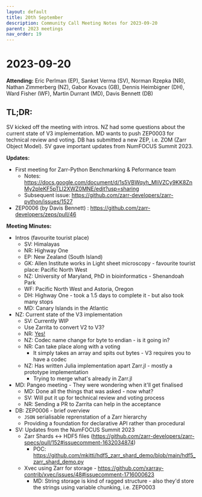```yaml
---
layout: default
title: 20th September
description: Community Call Meeting Notes for 2023-09-20
parent: 2023 meetings
nav_order: 19
---
```


# 2023-09-20

**Attending:** Eric Perlman (EP), Sanket Verma (SV), Norman Rzepka (NR), Nathan Zimmerberg (NZ), Gabor Kovacs (GB), Dennis Heimbigner (DH), Ward Fisher (WF), Martin Durrant (MD), Davis Bennett (DB)

## TL;DR:

SV kicked off the meeting with intros. NZ had some questions about the current state of V3 implementation. MD wants to push ZEP0003 for technical review and voting. DB has submitted a new ZEP, i.e. ZOM (Zarr Object Model). SV gave important updates from NumFOCUS Summit 2023.

**Updates:**

- First meeting for Zarr-Python Benchmarking & Peformance team
    - Notes: <https://docs.google.com/document/d/1s5VBWqyh_MliVZCy9KK8ZnMy2pIeKF5pTLI2XWZ0MNE/edit?usp=sharing>
    - Subsequent issue: <https://github.com/zarr-developers/zarr-python/issues/1527>
- ZEP0006 (by Davis Bennett) : <https://github.com/zarr-developers/zeps/pull/46>

**Meeting Minutes:**

- Intros (favourite tourist place)
    - SV: Himalayas
    - NR: Highway One
    - EP: New Zealand (South Island)
    - GK: Allen Institute works in Light sheet microscopy - favourite tourist place: Pacific North West
    - NZ: University of Maryland, PhD in bioinformatics - Shenandoah Park
    - WF: Pacific North West and Astoria, Oregon
    - DH: Highway One - took a 1.5 days to complete it - but also took many stops
    - MD: Canary Islands in the Atlantic
- NZ: Current state of the V3 implementation
    - SV: Currently WIP
    - Use Zarrita to convert V2 to V3?
    - NR: [Yes!](https://github.com/scalableminds/zarrita/blob/async/zarrita/array_v2.py#L573)
    - NZ: Codec name change for byte to endian - is it going in?
    - NR: Can take place along with a voting
        - It simply takes an array and spits out bytes - V3 requires you to have a codec 
    - NZ: Has written Julia implementation apart Zarr.jl - mostly a prototype implementation
        - Trying to merge what's already in Zarr.jl
- MD: Pangeo meeting - They were wondering when it'll get finalised
    - MD: Done all the things that was asked - now what?
    - SV: Will put it up for technical review and voting process
    - NR: Sending a PR to Zarrita can help in the acceptance
- DB: ZEP0006 - brief overview
    - `JSON` serialisable reprenstation of a Zarr hierarchy
    - Providing a foundation for declarative API rather than procedural 
- SV: Updates from the NumFOCUS Summit 2023
    - Zarr Shards ↔ HDF5 files (<https://github.com/zarr-developers/zarr-specs/pull/152#issuecomment-1632034874>)
        - POC: <https://github.com/mkitti/hdf5_zarr_shard_demo/blob/main/hdf5_zarr_shard_demo.py>
    - Xvec using Zarr for storage - <https://github.com/xarray-contrib/xvec/issues/48#issuecomment-1716000623>
        - MD: String storage is kind of ragged structure - also they'd store the strings using variable chunking, i.e. ZEP0003
